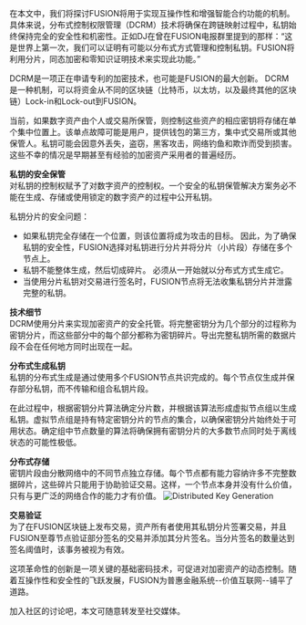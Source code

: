 在本文中，我们将探讨FUSION将用于实现互操作性和增强智能合约功能的机制。具体来说，分布式控制权限管理（DCRM）技术将确保在跨链映射过程中，私钥始终保持完全的安全性和机密性。正如DJ在曾在FUSION电报群里提到的那样：“这是世界上第一次，我们可以证明有可能以分布式方式管理和控制私钥。FUSION将利用分片，同态加密和零知识证明技术来实现此功能。”

DCRM是一项正在申请专利的加密技术，也可能是FUSION的最大创新。 DCRM是一种机制，可以将资金从不同的区块链（比特币，以太坊，以及最终其他的区块链）Lock-in和Lock-out到FUSION。

当前，如果数字资产由个人或交易所保管，则控制这些资产的相应密钥将存储在单个集中位置上。该单点故障可能是用户，提供钱包的第三方，集中式交易所或其他保管人。私钥可能会因意外丢失，盗窃，黑客攻击，网络钓鱼和欺诈而受到损害。这些不幸的情况是早期甚至有经验的加密资产采用者的普遍经历。

**私钥的安全保管**  
对私钥的控制权赋予了对数字资产的控制权。一个安全的私钥保管解决方案务必不能在生成、存储或使用锁定的数字资产的过程中公开私钥。

私钥分片的安全问题：
* 如果私钥完全存储在一个位置，则该位置将成为攻击的目标。 因此，为了确保私钥的安全性，FUSION选择对私钥进行分片并将分片（小片段）存储在多个节点上。
* 私钥不能整体生成，然后切成碎片。 必须从一开始就以分布式方式生成它。
* 当使用分片私钥对交易进行签名时，FUSION节点将无法收集私钥分片并泄露完整的私钥。
	
**技术细节**  
DCRM使用分片来实现加密资产的安全托管。将完整密钥分为几个部分的过程称为密钥分片，而这些部分中的每个部分都称为密钥碎片。导出完整私钥所需的数据片段不会在任何地方同时出现在一起。

**分布式生成私钥**  
私钥的分布式生成是通过使用多个FUSION节点共识完成的。每个节点仅生成并保存部分私钥，而不传输和组合私钥片段。

在此过程中，根据密钥分片算法确定分片数，并根据该算法形成虚拟节点组以生成私钥。虚拟节点组是持有特定密钥分片的节点的集合，以确保密钥分片始终处于可用状态。确定组中节点数量的算法将确保拥有密钥分片的大多数节点同时处于离线状态的可能性极低。

**分布式存储**  
密钥片段由分散网络中的不同节点独立存储。每个节点都有能力容纳许多不完整数据碎片，这些碎片只能用于协助验证交易。这样，一个节点本身并没有什么价值，只有与更广泛的网络合作的能力才有价值。
![Distributed Key Generation](https://cdn-images-1.medium.com/max/1280/1*G-3PPBpka6u4fNEVo9_g1g.jpeg)

**交易验证**  
为了在FUSION区块链上发布交易，资产所有者使用其私钥分片签署交易，并且FUSION至尊节点验证部分签名的交易并添加其分片签名。当分片签名的数量达到签名阈值时，该事务被视为有效。

这项革命性的创新是一项关键的基础密码技术，可促进对加密资产的动态控制。随着互操作性和安全性的飞跃发展，FUSION为普惠金融系统--价值互联网--铺平了道路。

加入社区的讨论吧，本文可随意转发至社交媒体。
